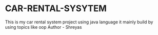 # CAR-RENTAL-SYSYTEM
This is my car rental system project using java language it mainly build by using topics like oop
Author - Shreyas
